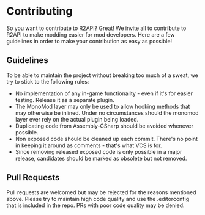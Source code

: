 # Contributing

So you want to contribute to R2API? Great! We invite all to contribute to R2API to make modding
easier for mod developers. Here are a few guidelines in order to make your contribution as easy as possible!

## Guidelines
To be able to maintain the project without breaking too much of a sweat, we try to stick to the following rules:

- No implementation of any in-game functionality - even if it's for easier testing. Release it as a separate plugin.
- The MonoMod layer may only be used to allow hooking methods that may otherwise be inlined. Under no circumstances
should the monomod layer ever rely on the actual plugin being loaded.
- Duplicating code from Assembly-CSharp should be avoided whenever possible.
- Non exposed code should be cleaned up each commit. There's no point in keeping it around as comments - that's what
VCS is for.
- Since removing released exposed code is only possible in a major release, candidates should be marked as obsolete but
not removed.

## Pull Requests
Pull requests are welcomed but may be rejected for the reasons mentioned above. Please try to maintain high code quality
and use the .editorconfig that is included in the repo. PRs with poor code quality may be denied.
